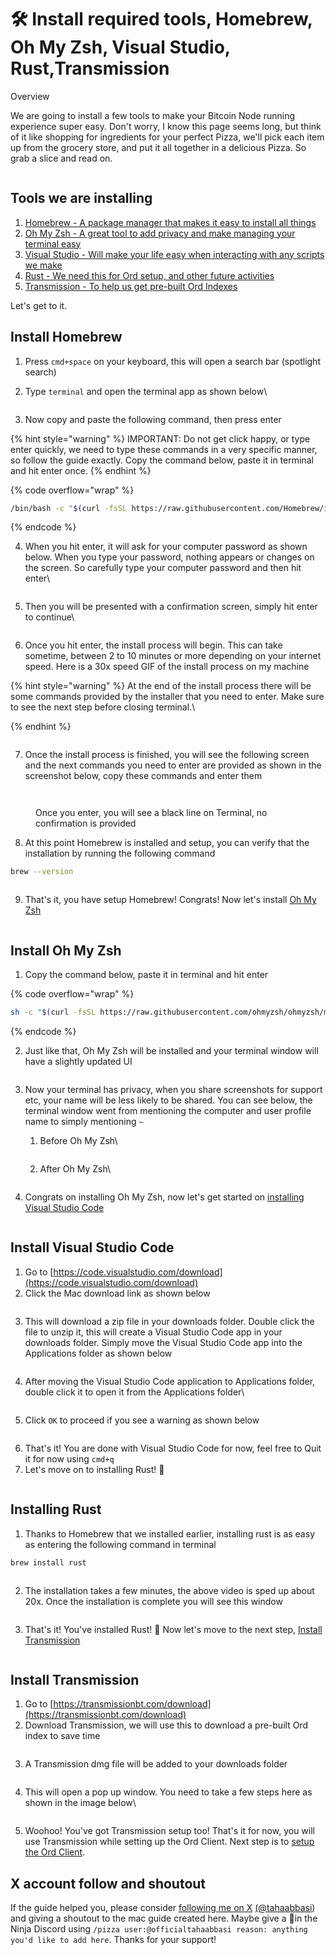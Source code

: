 # 🛠️ Install required tools, Homebrew, Oh My Zsh, Visual Studio, Rust,Transmission

Overview

We are going to install a few tools to make your Bitcoin Node running experience super easy. Don't worry, I know this page seems long, but think of it like shopping for ingredients for your perfect Pizza, we'll pick each item up from the grocery store, and put it all together in a delicious Pizza. So grab a slice and read on.

<figure><img src="../.gitbook/assets/pizza.gif" alt=""><figcaption></figcaption></figure>

## Tools we are installing

1. [Homebrew - A package manager that makes it easy to install all things](install-required-tools-homebrew-oh-my-zsh-visual-studio-rust-transmission.md#install-homebrew)
2. [Oh My Zsh - A great tool to add privacy and make managing your terminal easy](install-required-tools-homebrew-oh-my-zsh-visual-studio-rust-transmission.md#install-oh-my-zsh)
3. [Visual Studio - Will make your life easy when interacting with any scripts we make](install-required-tools-homebrew-oh-my-zsh-visual-studio-rust-transmission.md#install-visual-studio-code)
4. [Rust - We need this for Ord setup, and other future activities](install-required-tools-homebrew-oh-my-zsh-visual-studio-rust-transmission.md#installing-rust)
5. [Transmission - To help us get pre-built Ord Indexes](install-required-tools-homebrew-oh-my-zsh-visual-studio-rust-transmission.md#install-transmission)

Let's get to it.&#x20;

## Install Homebrew

1. Press `cmd+space` on your keyboard, this will open a search bar (spotlight search)
2.  Type `terminal` and open the terminal app as shown below\


    <figure><img src="../.gitbook/assets/image (16).png" alt=""><figcaption></figcaption></figure>
3. Now copy and paste the following command, then press enter

{% hint style="warning" %}
IMPORTANT: Do not get click happy, or type enter quickly, we need to type these commands in a very specific manner, so follow the guide exactly. Copy the command below, paste it in terminal and hit enter once.
{% endhint %}

{% code overflow="wrap" %}
```bash
/bin/bash -c "$(curl -fsSL https://raw.githubusercontent.com/Homebrew/install/HEAD/install.sh)"
```
{% endcode %}

4.  When you hit enter, it will ask for your computer password as shown below. When you type your password, nothing appears or changes on the screen. So carefully type your computer password and then hit enter\


    <figure><img src="../.gitbook/assets/image (32).png" alt=""><figcaption></figcaption></figure>


5.  Then you will be presented with a confirmation screen, simply hit enter to continue\


    <figure><img src="../.gitbook/assets/image (33).png" alt=""><figcaption></figcaption></figure>


6. Once you hit enter, the install process will begin. This can take sometime, between 2 to 10 minutes or more depending on your internet speed. Here is a 30x speed GIF of the install process on my machine

{% hint style="warning" %}
At the end of the install process there will be some commands provided by the installer that you need to enter. Make sure to see the next step before closing terminal.\

{% endhint %}

<figure><img src="../.gitbook/assets/Brew Install (1).gif" alt=""><figcaption></figcaption></figure>

7. Once the install process is finished, you will see the following screen and the next commands you need to enter are provided as shown in the screenshot below, copy these commands and enter them

<figure><img src="../.gitbook/assets/image (5) (1).png" alt=""><figcaption></figcaption></figure>

<figure><img src="../.gitbook/assets/image (35).png" alt=""><figcaption><p>Once you enter, you will see a black line on Terminal, no confirmation is provided</p></figcaption></figure>

8. At this point Homebrew is installed and setup, you can verify that the installation by running the following command

```bash
brew --version
```

<figure><img src="../.gitbook/assets/image (36).png" alt=""><figcaption></figcaption></figure>

9. That's it, you have setup Homebrew! Congrats! Now let's install [Oh My Zsh](install-required-tools-homebrew-oh-my-zsh-visual-studio-rust-transmission.md#oh-my-zsh)

<figure><img src="../.gitbook/assets/pizza.gif" alt=""><figcaption></figcaption></figure>

## Install Oh My Zsh

1. Copy the command below, paste it in terminal and hit enter

{% code overflow="wrap" %}
```bash
sh -c "$(curl -fsSL https://raw.githubusercontent.com/ohmyzsh/ohmyzsh/master/tools/install.sh)"
```
{% endcode %}

2. Just like that, Oh My Zsh will be installed and your terminal window will have a slightly updated UI

<figure><img src="../.gitbook/assets/Screen Recording 2024-04-16 at 2.31.06 AM (1).gif" alt=""><figcaption></figcaption></figure>

3. Now your terminal has privacy, when you share screenshots for support etc, your name will be less likely to be shared. You can see below, the terminal window went from mentioning the computer and user profile name to simply mentioning `~`
   1.  Before Oh My Zsh\


       <figure><img src="../.gitbook/assets/Before Oh My Zsh.jpg" alt=""><figcaption></figcaption></figure>


   2.  After Oh My Zsh\


       <figure><img src="../.gitbook/assets/image (37).png" alt=""><figcaption></figcaption></figure>


4. Congrats on installing Oh My Zsh, now let's get started on [installing Visual Studio Code](install-required-tools-homebrew-oh-my-zsh-visual-studio-rust-transmission.md#install-visual-studio-code)

<figure><img src="../.gitbook/assets/pizza.gif" alt=""><figcaption></figcaption></figure>

## Install Visual Studio Code

1. Go to [https://code.visualstudio.com/download](https://code.visualstudio.com/download)
2. Click the Mac download link as shown below

<figure><img src="../.gitbook/assets/image (38).png" alt=""><figcaption></figcaption></figure>

3. This will download a zip file in your downloads folder. Double click the file to unzip it, this will create a Visual Studio Code app in your downloads folder. Simply move the Visual Studio Code app into the Applications folder as shown below

<figure><img src="../.gitbook/assets/image (39).png" alt=""><figcaption></figcaption></figure>

4.  After moving the Visual Studio Code application to Applications folder, double click it to open it from the Applications folder\


    <figure><img src="../.gitbook/assets/image (40).png" alt=""><figcaption></figcaption></figure>


5. Click `OK` to proceed if you see a warning as shown below

<figure><img src="../.gitbook/assets/image (41).png" alt=""><figcaption></figcaption></figure>

6. That's it! You are done with Visual Studio Code for now, feel free to Quit it for now using `cmd+q`
7. Let's move on to installing Rust! :pizza:

<figure><img src="../.gitbook/assets/pizza.gif" alt=""><figcaption></figcaption></figure>

## Installing Rust

1. Thanks to Homebrew that we installed earlier, installing rust is as easy as entering the following command in terminal

```bash
brew install rust
```

<figure><img src="../.gitbook/assets/Rust Installation (1).gif" alt=""><figcaption></figcaption></figure>

2. The installation takes a few minutes, the above video is sped up about 20x. Once the installation is complete you will see this window

<figure><img src="../.gitbook/assets/image (42).png" alt=""><figcaption></figcaption></figure>

3. That's it! You've installed Rust! :pizza: Now let's move to the next step, [Install Transmission](install-required-tools-homebrew-oh-my-zsh-visual-studio-rust-transmission.md#install-transmission)

<figure><img src="../.gitbook/assets/pizza.gif" alt=""><figcaption></figcaption></figure>

## Install Transmission

1. Go to [https://transmissionbt.com/download](https://transmissionbt.com/download)
2. Download Transmission, we will use this to download a pre-built Ord index to save time

<figure><img src="../.gitbook/assets/image (1) (1) (1) (1).png" alt=""><figcaption></figcaption></figure>

3. A Transmission dmg file will be added to your downloads folder

<figure><img src="../.gitbook/assets/image (1) (1) (1) (1) (1).png" alt=""><figcaption></figcaption></figure>

4.  This will open a pop up window. You need to take a few steps here as shown in the image below\


    <figure><img src="../.gitbook/assets/image (2) (1) (1) (1).png" alt=""><figcaption></figcaption></figure>


5. Woohoo! You've got Transmission setup too! That's it for now, you will use Transmission while setting up the Ord Client. Next step is to [setup the Ord Client](setup-ord-client-on-mac.md).

## X account follow and shoutout

If the guide helped you, please consider [following me on X](https://twitter.com/tahaabbasi) [(@tahaabbasi](https://twitter.com/tahaabbasi)) and giving a shoutout to the mac guide created here. Maybe give a :pizza:in the Ninja Discord using `/pizza user:@officialtahaabbasi reason: anything you'd like to add here`. Thanks for your support!
